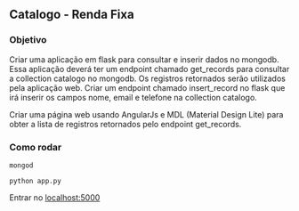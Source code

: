 ## Catalogo - Renda Fixa

### Objetivo
Criar uma aplicação em flask para consultar e inserir dados no mongodb. Essa aplicação deverá ter um endpoint chamado get_records para consultar a collection catalogo no mongodb. Os registros retornados serão utilizados pela aplicação web. Criar um endpoint chamado insert_record no flask que irá inserir os campos nome, email e telefone na collection catalogo.

Criar uma página web usando AngularJs e MDL (Material Design Lite) para obter a lista de registros retornados pelo endpoint get_records.

### Como rodar
`mongod`

`python app.py`

Entrar no [localhost:5000](http://localhost:5000)
